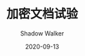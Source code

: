 ---
layout: encrypted
title: 加密文档试验
date: 2020-09-13
author: Shadow Walker
tags: [Tech]

encrypted: 08f5956dc6b95f13c927b07e773fbbe48f122804745c47f42571559ec64867d5U2FsdGVkX187IYQoyh4C8dVSQLB7o8tcDEVYjTQK92wvuOkFAtFfYMioApP0mgYOKSoLgcWLRKHDTEXQNTttGA==
---